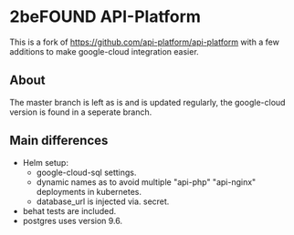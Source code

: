 # 2beFOUND API-Platform
This is a fork of https://github.com/api-platform/api-platform with a few additions to make google-cloud integration easier.

## About
The master branch is left as is and is updated regularly, the google-cloud version is found in a seperate branch.

## Main differences
* Helm setup:
    * google-cloud-sql settings.
    * dynamic names as to avoid multiple "api-php" "api-nginx" deployments in kubernetes.
    * database_url is injected via. secret.
* behat tests are included.
* postgres uses version 9.6.